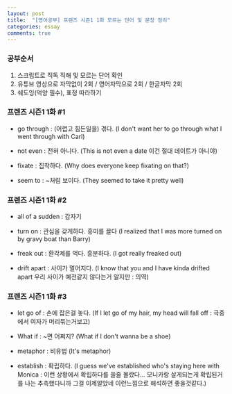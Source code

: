 ```yaml
---
layout: post
title:  "[영어공부] 프렌즈 시즌1 1화 모르는 단어 및 문장 정리"
categories: essay
comments: true
---
```


### 공부순서
1. 스크립트로 직독 직해 및 모르는 단어 확인
2. 유튜브 영상으로 자막없이 2회 / 영어자막으로 2회 / 한글자막 2회
3. 쉐도잉(억양 필수), 표정 따라하기


### 프렌즈 시즌1 1화 #1

- go through : (어렵고 힘든일을) 겪다.
(I don't want her to go through what I went through with Carl)

- not even : 전혀 아니다.
(This is not even a date 이건 절대 데이트가 아니야)

- fixate : 집착하다.
(Why does everyone keep fixating on that?)

- seem to : ~처럼 보이다.
(They seemed to take it pretty well)


### 프렌즈 시즌1 1화 #2

- all of a sudden : 갑자기

- turn on : 관심을 갖게하다. 흥미를 끌다
(I realized that I was more turned on by gravy boat than Barry)

- freak out : 환각제를 먹다. 흥분하다.
(I got really freaked out)

- drift apart : 사이가 멀어지다.
(I know that you and I have kinda drifted apart
우리 사이가 예전같지 않다는거 알지만 : 의역)

### 프렌즈 시즌1 1화 #3

- let go of : 손에 잡은걸 놓다.
(If I let go of my hair, my head will fall off
: 극중에서 여자가 머리묶는거보고)

- What if : ~면 어쩌지?
(What if I don't wanna be a shoe)

- metaphor : 비유법
(It's metaphor)

- establish : 확립하다.
(I guess we've established who's staying here with Monica
: 이런 상황에서 확립하다를 쓸줄 몰랐다... 모니카랑 살게되는게 확립된거를 나는 추측했다니까
그걸 이제알았네 이런느낌으로 해석하면 좋을것같다.)


